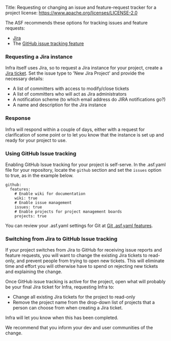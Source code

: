 Title: Requesting or changing an issue and feature-request tracker for a project
license: https://www.apache.org/licenses/LICENSE-2.0

The ASF recommends these options for tracking issues and feature requests:

* <a href="https://issues.apache.org/jira" target="_blank">Jira</a>
* The <a href="https://guides.github.com/features/issues/" target="_blank">GitHub issue tracking feature</a>

### Requesting a Jira instance

Infra itself uses Jira, so to request a Jira instance for your project, create a <a href="https://issues.apache.org/jira/browse/INFRA" target="_blank">Jira ticket</a>. Set the issue type to 'New Jira Project' and provide the necessary details:

  - A list of committers with access to modify/close tickets
  - A list of committers who will act as Jira administrators
  - A notification scheme (to which email address do JIRA notifications go?)
  - A name and description for the Jira instance
  
### Response

Infra will respond within a couple of days, either with a request for clarification of some point or to let you know that the instance is set up and ready for your project to use.

### Using GitHub Issue tracking
Enabling GitHub Issue tracking for your project is self-serve. In the .asf.yaml file for your repository, locate the `github` section and set the `issues` option to true, as in the example below. 

```
github:
  features:
    # Enable wiki for documentation
    wiki: true
    # Enable issue management
    issues: true
    # Enable projects for project management boards
    projects: true
```

You can review your .asf.yaml settings for Git at <a href="https://cwiki.apache.org/confluence/display/INFRA/Git+-+.asf.yaml+features" target="_blank">Git .asf.yaml features</a>.

### Switching from Jira to GitHub Issue tracking

If your project switches from Jira to GitHub for receiving issue reports and feature requests, you will want to change the existing Jira tickets to read-only, and prevent people from trying to open new tickets. This will eliminate time and effort you will otherwise have to spend on rejecting new tickets and explaining the change.

Once GitHub issue tracking is active for the project, open what will probably be your final Jira ticket for Infra, requesting Infra to:

  - Change all existing Jira tickets for the project to read-only
  - Remove the project name from the drop-down list of projects that a person can choose from when creating a Jira ticket.

Infra will let you know when this has been completed.

We recommend that you inform your dev and user communities of the change.
